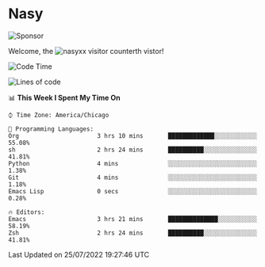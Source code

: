 # Nasy

<!--
<p align="center">
<img height="200" src="https://github-readme-stats.vercel.app/api?username=nasyxx&count_private=true&show_icons=true&theme=dracula&include_all_commits=true"/>
<img height="200" src="https://github-readme-stats.vercel.app/api/top-langs/?username=nasyxx&theme=dracula&hide=html,jupyter+notebook&count_private=true&show_icons=true"/>
</p>

  
----------------
-->

![Sponsor](https://img.shields.io/static/v1.svg?label=Sponsor&message=%E2%9D%A4&logo=GitHub&style=flat&color=pink)
 
Welcome, the ![nasyxx visitor counter](https://count.getloli.com/get/@nasyxx?theme=rule34)th vistor!
 
<!--START_SECTION:waka-->
![Code Time](http://img.shields.io/badge/Code%20Time-2%2C523%20hrs%2044%20mins-blue)

![Lines of code](https://img.shields.io/badge/From%20Hello%20World%20I%27ve%20Written-5%20Million%20lines%20of%20code-blue)

📊 **This Week I Spent My Time On** 

```text
⌚︎ Time Zone: America/Chicago

💬 Programming Languages: 
Org                      3 hrs 10 mins       █████████████░░░░░░░░░░░░   55.08% 
sh                       2 hrs 24 mins       ██████████░░░░░░░░░░░░░░░   41.81% 
Python                   4 mins              ░░░░░░░░░░░░░░░░░░░░░░░░░   1.38% 
Git                      4 mins              ░░░░░░░░░░░░░░░░░░░░░░░░░   1.18% 
Emacs Lisp               0 secs              ░░░░░░░░░░░░░░░░░░░░░░░░░   0.28%

🔥 Editors: 
Emacs                    3 hrs 21 mins       ██████████████░░░░░░░░░░░   58.19% 
Zsh                      2 hrs 24 mins       ██████████░░░░░░░░░░░░░░░   41.81%

```


 Last Updated on 25/07/2022 19:27:46 UTC
<!--END_SECTION:waka-->

<!-- ![visitors](https://visitor-badge.laobi.icu/badge?page_id=nasyxx.nasyxx) -->
